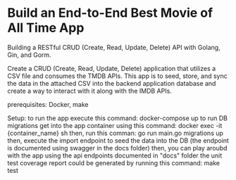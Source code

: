 # Build an End-to-End Best Movie of All Time App

Building a RESTful CRUD (Create, Read, Update, Delete) API with Golang, Gin, and Gorm.

Create a CRUD (Create, Read, Update, Delete) application that utilizes a CSV file and consumes
the TMDB APIs. This app is to seed, store, and sync the data in the attached CSV into the backend
application database and create a way to interact with it along with the IMDB APIs.

prerequisites:
Docker, make

Setup:
to run the app execute this command: docker-compose up
to run DB migrations get into the app container using this command: docker exec -it {container_name} sh
then, run this comman: go run main.go migrations up
then, execute the import endpoint to seed the data into the DB (the endpoint is documented using swagger in the docs folder)
then, you can play aroubd with the app using the api endpoints documented in "docs" folder
the unit test coverage report could be generated by running this command: make test